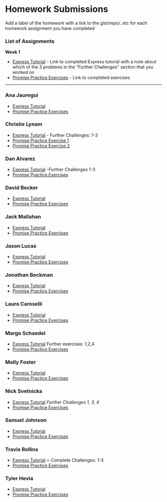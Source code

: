 # Homework Submissions

Add a label of the homework with a link to the gist/repo/..etc for each homework assignment you have completed

### List of Assignments

**Week 1**

* [Express Tutorial](https://medium.com/@jaeger.rob/introduction-to-nodes-express-js-db5617047150) - Link to completed Express tutorial with a note about which of the 3 problems in the "Further Challenges" section that you worked on
* [Promise Practice Exercises](https://gist.github.com/robbiejaeger/dc8f55c1f9462741090862f736b82cab) - Link to completed exercises

<!-- **Week 2**

* [Whiteboard Challenge]() - Link to gist with all deliverables
* [JWTs Tutorial](http://frontend.turing.io/lessons/security-with-jwts.html) - Link to completed repo from the tutorial

**Week 5**

* Pattern Party Style Guide -->

---

### Ana Jauregui

* [Express Tutorial]()
* [Promise Practice Exercises]()

### Christie Lynam

* [Express Tutorial](https://github.com/christielynam/express-tutorial) - Further Challenges: 1-3
* [Promise Practice Exercise 1](https://repl.it/LtmK/0)
* [Promise Practice Exercise 2](https://repl.it/LtmW/5)

### Dan Alvarez

* [Express Tutorial](https://github.com/danalvarez5280/PreWorkMod4) -Further Challenges 1-3
* [Promise Practice Exercises](https://repl.it/LvA0/0)

### David Becker

* [Express Tutorial]()
* [Promise Practice Exercises]()

### Jack Mallahan

* [Express Tutorial]()
* [Promise Practice Exercises]()

### Jason Lucas

* [Express Tutorial]()
* [Promise Practice Exercises]()

### Jonathan Beckman

* [Express Tutorial]()
* [Promise Practice Exercises]()

### Laura Caroselli

* [Express Tutorial]()
* [Promise Practice Exercises]()

### Margo Schaedel

* [Express Tutorial](https://github.com/mschae16/express-tutorial) Further exercises: 1,2,4
* [Promise Practice Exercises](https://repl.it/LuJq/1)

### Molly Foster

* [Express Tutorial]()
* [Promise Practice Exercises]()

### Nick Svetnicka

* [Express Tutorial](https://github.com/EndlessHypnosis/prework-express) _Further Challenges 1, 3, 4_
* [Promise Practice Exercises](https://repl.it/MSUn/9)

### Samuel Johnson

* [Express Tutorial]()
* [Promise Practice Exercises]()

### Travis Rollins

* [Express Tutorial](https://github.com/Kalikoze/Node-Express-Practice) = Complete Challenges: 1-3
* [Promise Practice Exercises](https://github.com/Kalikoze/Promise-Exercises)

### Tyler Hevia

* [Express Tutorial]()
* [Promise Practice Exercises]()
